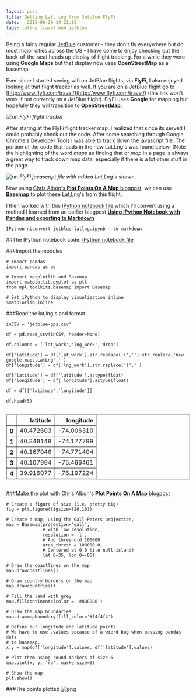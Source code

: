 ```yaml
---
layout: post
title: Getting Lat, Lng from Jetblue FlyFi
date:   2015-06-29 14:21:10
tags: latlng travel web jetblue
---
```


Being a fairly regular [JetBlue](http://www.jetblue.com/) customer - they don't fly everywhere but do most major cities across the US - I have come to enjoy checking out the back-of-the-seat heads up display of flight tracking. For a while they were using **Google Maps** but that display now uses **OpenStreetMap** as a basemap. 

Ever since I started seeing wifi on JetBlue flights, via **FlyFi**, I also enjoyed looking at that flight tracker as well. If you are on a JetBlue flight go to [http://www.flyfi.com/travel/](http://www.flyfi.com/travel/) (this link won't work if not currently on a JetBlue flight). FlyFi uses **Google** for mapping but hopefully they will transition to **OpenStreetMap**.

![un](https://raw.githubusercontent.com/nygeog/nygeog.github.com/master/_posts/img/jetblue-flyfi-map.png)
*FlyFi flight tracker*

After staring at the FlyFi flight tracker map, I realized that since its served I could probably check out the code. After some searching through Google Chrome's Developer Tools I was able to track down the javascript file. The portion of the code that loads in the new Lat,Lng's was found below. (Note the highlighting of the word *maps* as finding that or *map* in a page is always a great way to track down map data, especially if there is a lot other stuff in the page. 


![un](https://raw.githubusercontent.com/nygeog/nygeog.github.com/master/_posts/img/jetblue-flyfi-screenshot.png)
*FlyFi javascript file with added Lat,Lng's shown*

Now using [Chris Albon's **Plot Points On A Map** blogpost](http://chrisalbon.com/python/matplotlib_plot_points_on_map.html), we can use **[Basemap](http://matplotlib.org/basemap/)** to plot these Lat,Lng's from this flight. 

I then worked with this [IPython notebook file](https://github.com/nygeog/nygeog.github.com/blob/master/posts_data/2015-06-29-jetblue-latlng/jetblue-latlng.ipynb) which I'll convert using a method I learned from an earlier blogpost **[Using IPython Notebook with Pandas and exporting to Markdown](http://nygeog.github.io/2015/01/27/ipython-notebook-to-markdown%20copy.html)**


	IPython nbconvert jetblue-latlng.ipynb --to markdown

##The IPython notebook code:
[IPython notebook file](https://github.com/nygeog/nygeog.github.com/blob/master/posts_data/2015-06-29-jetblue-latlng/jetblue-latlng.ipynb)


###Import the modules

    # Import pandas
    import pandas as pd
    
    # Import matplotlib and Basemap
    import matplotlib.pyplot as plt
    from mpl_toolkits.basemap import Basemap
    
    # Set iPython to display visualization inline
    %matplotlib inline

###Read the lat,lng's and format

    inCSV = 'jetblue-gps.csv'
    
    df = pd.read_csv(inCSV, header=None)
    
    df.columns = ['lat_work','lng_work','drop']
    
    df['latitude'] = df['lat_work'].str.replace('(','').str.replace('new google.maps.LatLng','')
    df['longitude'] = df['lng_work'].str.replace(')','')
    
    df['latitude'] = df['latitude'].astype(float)
    df['longitude'] = df['longitude'].astype(float)
    
    df = df[['latitude','longitude']]
    
    df.head(5)




<div style="max-height:1000px;max-width:1500px;overflow:auto;">
<table border="1" class="dataframe">
  <thead>
    <tr style="text-align: right;">
      <th></th>
      <th>latitude</th>
      <th>longitude</th>
    </tr>
  </thead>
  <tbody>
    <tr>
      <th>0</th>
      <td> 40.472603</td>
      <td>-74.006310</td>
    </tr>
    <tr>
      <th>1</th>
      <td> 40.348148</td>
      <td>-74.177799</td>
    </tr>
    <tr>
      <th>2</th>
      <td> 40.167046</td>
      <td>-74.771404</td>
    </tr>
    <tr>
      <th>3</th>
      <td> 40.107994</td>
      <td>-75.466461</td>
    </tr>
    <tr>
      <th>4</th>
      <td> 39.916077</td>
      <td>-76.197224</td>
    </tr>
  </tbody>
</table>
</div>


###Make the plot with [Chris Albon's **Plot Points On A Map** blogpost](http://chrisalbon.com/python/matplotlib_plot_points_on_map.html)

    # Create a figure of size (i.e. pretty big)
    fig = plt.figure(figsize=(20,10))
    
    # Create a map, using the Gall–Peters projection, 
    map = Basemap(projection='gall',
                  # with low resolution,
                  resolution = 'l',
                  # And threshold 100000
                  area_thresh = 100000.0,
                  # Centered at 0,0 (i.e null island)
                  lat_0=35, lon_0=-85)
    
    # Draw the coastlines on the map
    map.drawcoastlines()
    
    # Draw country borders on the map
    map.drawcountries()
    
    # Fill the land with grey
    map.fillcontinents(color = '#888888')
    
    # Draw the map boundaries
    map.drawmapboundary(fill_color='#f4f4f4')
    
    # Define our longitude and latitude points
    # We have to use .values because of a wierd bug when passing pandas data
    # to basemap.
    x,y = map(df['longitude'].values, df['latitude'].values)
    
    # Plot them using round markers of size 6
    map.plot(x, y, 'ro', markersize=6)
    
    # Show the map
    plt.show()

###The points plotted
![png](https://raw.githubusercontent.com/nygeog/nygeog.github.com/master/posts_data/2015-06-29-jetblue-latlng/jetblue-latlng_files/jetblue-latlng_2_0.png)

